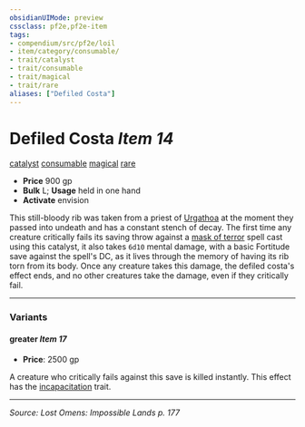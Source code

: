 ```yaml
---
obsidianUIMode: preview
cssclass: pf2e,pf2e-item
tags:
- compendium/src/pf2e/loil
- item/category/consumable/
- trait/catalyst
- trait/consumable
- trait/magical
- trait/rare
aliases: ["Defiled Costa"]
---
```

# Defiled Costa *Item 14*  
[catalyst](rules/traits/catalyst-som.md "Catalyst Item Trait")  [consumable](rules/traits/consumable.md "Consumable Item Trait")  [magical](rules/traits/magical.md "Magical Item Trait")  [rare](rules/traits/rare.md "Rare Rarity Trait")  

- **Price** 900 gp
- **Bulk** L; **Usage** held in one hand
- **Activate** envision

This still-bloody rib was taken from a priest of [Urgathoa](compendium/setting/deities/urgathoa.md) at the moment they passed into undeath and has a constant stench of decay. The first time any creature critically fails its saving throw against a [mask of terror](compendium/spells/mask-of-terror.md) spell cast using this catalyst, it also takes `6d10` mental damage, with a basic Fortitude save against the spell's DC, as it lives through the memory of having its rib torn from its body. Once any creature takes this damage, the defiled costa's effect ends, and no other creatures take the damage, even if they critically fail.

---
### Variants

#### greater *Item 17*

- **Price**: 2500 gp

A creature who critically fails against this save is killed instantly. This effect has the [incapacitation](rules/traits/incapacitation.md "Incapacitation Effect Trait") trait.

---
*Source: Lost Omens: Impossible Lands p. 177*